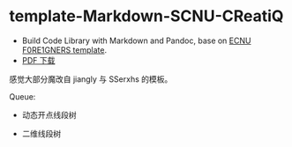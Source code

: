 # template-Markdown-SCNU-CReatiQ

* Build Code Library with Markdown and Pandoc, base on [ECNU F0RE1GNERS template](https://github.com/F0RE1GNERS/template).
* [PDF 下载](https://github.com/jzcrq/template-Markdown-SCNU-CReatiQ/raw/gh-pages/template.pdf)

感觉大部分魔改自 jiangly 与 SSerxhs 的模板。

Queue:

- 动态开点线段树

- 二维线段树
